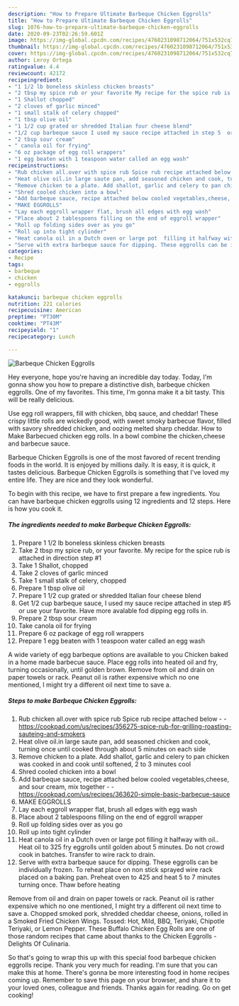 ```yaml
---
description: "How to Prepare Ultimate Barbeque Chicken Eggrolls"
title: "How to Prepare Ultimate Barbeque Chicken Eggrolls"
slug: 1076-how-to-prepare-ultimate-barbeque-chicken-eggrolls
date: 2020-09-23T02:26:59.601Z
image: https://img-global.cpcdn.com/recipes/4760231098712064/751x532cq70/barbeque-chicken-eggrolls-recipe-main-photo.jpg
thumbnail: https://img-global.cpcdn.com/recipes/4760231098712064/751x532cq70/barbeque-chicken-eggrolls-recipe-main-photo.jpg
cover: https://img-global.cpcdn.com/recipes/4760231098712064/751x532cq70/barbeque-chicken-eggrolls-recipe-main-photo.jpg
author: Leroy Ortega
ratingvalue: 4.4
reviewcount: 42172
recipeingredient:
- "1 1/2 lb boneless skinless chicken breasts"
- "2 tbsp my spice rub or your favorite My recipe for the spice rub is attached in direction step 1"
- "1 Shallot chopped"
- "2 cloves of garlic minced"
- "1 small stalk of celery chopped"
- "1 tbsp olive oil"
- "1 1/2 cup grated or shredded Italian four cheese blend"
- "1/2 cup barbeque sauce I used my sauce recipe attached in step 5  or use your favorite Have more avalable fod dipping egg rolls in"
- "2 tbsp sour cream"
- " canola oil for frying"
- "6 oz package of egg roll wrappers"
- "1 egg beaten with 1 teaspoon water called an egg wash"
recipeinstructions:
- "Rub chicken all.over with spice rub Spice rub recipe attached below  https://cookpad.com/us/recipes/356275-spice-rub-for-grilling-roasting-sauteing-and-smokers"
- "Heat olive oil.in large saute pan, add seasoned chicken and cook, turning once until cooked through about 5 minutes on each side"
- "Remove chicken to a plate. Add shallot, garlic and celery to pan chicken was cooked in and cook until softened,  2 to 3 minutes cool"
- "Shred cooled chicken into a bowl"
- "Add barbeque sauce, recipe attached below cooled vegetables,cheese, and sour cream, mix together  https://cookpad.com/us/recipes/363620-simple-basic-barbecue-sauce"
- "MAKE EGGROLLS"
- "Lay each eggroll wrapper flat, brush all edges with egg wash"
- "Place about 2 tablespoons filling on the end of eggroll wrapper"
- "Roll up folding sides over as you go"
- "Roll up into tight cylinder"
- "Heat canola oil in a Dutch oven or large pot  filling it halfway with oil..  Heat oil to 325 fry eggrolls until golden about 5 minutes. Do not crowd  cook in batches. Transfer to wire rack to drain."
- "Serve with extra barbeque sauce for dipping. These eggrolls can be individually frozen. To reheat place on non stick sprayed wire rack placed on a baking pan. Preheat oven to 425  and heat 5 to 7 minutes turning once. Thaw before heating"
categories:
- Recipe
tags:
- barbeque
- chicken
- eggrolls

katakunci: barbeque chicken eggrolls 
nutrition: 221 calories
recipecuisine: American
preptime: "PT30M"
cooktime: "PT43M"
recipeyield: "1"
recipecategory: Lunch

---
```



![Barbeque Chicken Eggrolls](https://img-global.cpcdn.com/recipes/4760231098712064/751x532cq70/barbeque-chicken-eggrolls-recipe-main-photo.jpg)

Hey everyone, hope you're having an incredible day today. Today, I'm gonna show you how to prepare a distinctive dish, barbeque chicken eggrolls. One of my favorites. This time, I'm gonna make it a bit tasty. This will be really delicious.

Use egg roll wrappers, fill with chicken, bbq sauce, and cheddar! These crispy little rolls are wickedly good, with sweet smoky barbecue flavor, filled with savory shredded chicken, and oozing melted sharp cheddar. How to Make Barbecued chicken egg rolls. In a bowl combine the chicken,cheese and barbecue sauce.

Barbeque Chicken Eggrolls is one of the most favored of recent trending foods in the world. It is enjoyed by millions daily. It is easy, it is quick, it tastes delicious. Barbeque Chicken Eggrolls is something that I've loved my entire life. They are nice and they look wonderful.


To begin with this recipe, we have to first prepare a few ingredients. You can have barbeque chicken eggrolls using 12 ingredients and 12 steps. Here is how you cook it.

<!--inarticleads1-->

##### The ingredients needed to make Barbeque Chicken Eggrolls:

1. Prepare 1 1/2 lb boneless skinless chicken breasts
1. Take 2 tbsp my spice rub, or your favorite. My recipe for the spice rub is attached in direction step #1
1. Take 1 Shallot, chopped
1. Take 2 cloves of garlic minced
1. Take 1 small stalk of celery, chopped
1. Prepare 1 tbsp olive oil
1. Prepare 1 1/2 cup grated or shredded Italian four cheese blend
1. Get 1/2 cup barbeque sauce, I used my sauce recipe attached in step #5  or use your favorite. Have more avalable fod dipping egg rolls in.
1. Prepare 2 tbsp sour cream
1. Take  canola oil for frying
1. Prepare 6 oz package of egg roll wrappers
1. Prepare 1 egg beaten with 1 teaspoon water called an egg wash


A wide variety of egg barbeque options are available to you Chicken baked in a home made barbecue sauce. Place egg rolls into heated oil and fry, turning occasionally, until golden brown. Remove from oil and drain on paper towels or rack. Peanut oil is rather expensive which no one mentioned, I might try a different oil next time to save a. 

<!--inarticleads2-->

##### Steps to make Barbeque Chicken Eggrolls:

1. Rub chicken all.over with spice rub Spice rub recipe attached below -  - https://cookpad.com/us/recipes/356275-spice-rub-for-grilling-roasting-sauteing-and-smokers
1. Heat olive oil.in large saute pan, add seasoned chicken and cook, turning once until cooked through about 5 minutes on each side
1. Remove chicken to a plate. Add shallot, garlic and celery to pan chicken was cooked in and cook until softened,  2 to 3 minutes cool
1. Shred cooled chicken into a bowl
1. Add barbeque sauce, recipe attached below cooled vegetables,cheese, and sour cream, mix together -  - https://cookpad.com/us/recipes/363620-simple-basic-barbecue-sauce
1. MAKE EGGROLLS
1. Lay each eggroll wrapper flat, brush all edges with egg wash
1. Place about 2 tablespoons filling on the end of eggroll wrapper
1. Roll up folding sides over as you go
1. Roll up into tight cylinder
1. Heat canola oil in a Dutch oven or large pot  filling it halfway with oil..  Heat oil to 325 fry eggrolls until golden about 5 minutes. Do not crowd  cook in batches. Transfer to wire rack to drain.
1. Serve with extra barbeque sauce for dipping. These eggrolls can be individually frozen. To reheat place on non stick sprayed wire rack placed on a baking pan. Preheat oven to 425  and heat 5 to 7 minutes turning once. Thaw before heating


Remove from oil and drain on paper towels or rack. Peanut oil is rather expensive which no one mentioned, I might try a different oil next time to save a. Chopped smoked pork, shredded cheddar cheese, onions, rolled in a Smoked Fried Chicken Wings. Tossed: Hot, Mild, BBQ, Teriyaki, Chipotle Teriyaki, or Lemon Pepper. These Buffalo Chicken Egg Rolls are one of those random recipes that came about thanks to the Chicken Eggrolls - Delights Of Culinaria. 

So that's going to wrap this up with this special food barbeque chicken eggrolls recipe. Thank you very much for reading. I'm sure that you can make this at home. There's gonna be more interesting food in home recipes coming up. Remember to save this page on your browser, and share it to your loved ones, colleague and friends. Thanks again for reading. Go on get cooking!
